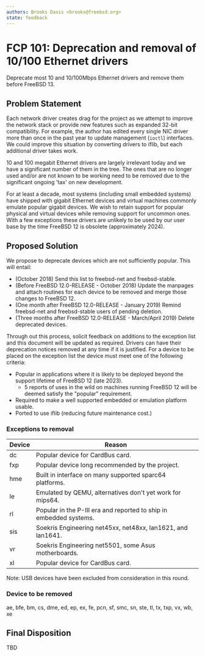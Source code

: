 ```yaml
---
authors: Brooks Davis <brooks@freebsd.org>
state: feedback
---
```


# FCP 101: Deprecation and removal of 10/100 Ethernet drivers

Deprecate most 10 and 10/100Mbps Ethernet drivers and remove them before
FreeBSD 13.

## Problem Statement

Each network driver creates drag for the project as we attempt to
improve the network stack or provide new features such as expanded
32-bit compatibility.  For example, the author has edited every single
NIC driver more than once in the past year to update management (`ioctl`)
interfaces.  We could improve this situation by converting drivers to
iflib, but each additional driver takes work.

10 and 100 megabit Ethernet drivers are largely irrelevant today
and we have a significant number of them in the tree.  The ones that
are no longer used and/or are not known to be working need to be
removed due to the significant ongoing 'tax' on new development.

For at least a decade, most systems (including small embedded
systems) have shipped with gigabit Ethernet devices and virtual
machines commonly emulate popular gigabit devices.  We wish to
retain support for popular physical and virtual devices while
removing support for uncommon ones.  With a few exceptions these
drivers are unlikely to be used by our user base by the time FreeBSD
12 is obsolete (approximately 2024).

## Proposed Solution

We propose to deprecate devices which are not sufficiently popular.  This
will entail:
 - (October 2018) Send this list to freebsd-net and freebsd-stable.
 - (Before FreeBSD 12.0-RELEASE - October 2018) Update the manpages and
   attach routines for each device to be removed and merge those changes
   to FreeBSD 12.
 - (One month after FreeBSD 12.0-RELEASE - January 2019) Remind
   freebsd-net and freebsd-stable users of pending deletion.
 - (Three months after FreeBSD 12.0-RELEASE - March/April 2019) Delete
   deprecated devices.

Through out this process, solicit feedback on additions to the exception
list and this document will be updated as required. Drivers can have
their deprecation notices removed at any time if it is justified. For a
device to be placed on the exception list the device must meet one of
the following criteria:

 - Popular in applications where it is likely to be deployed beyond the
   support lifetime of FreeBSD 12 (late 2023).
   - 5 reports of uses in the wild on machines running FreeBSD 12 will be
     deemed satisfy the "popular"
     requirement.
 - Required to make a well supported embedded or emulation platform usable.
 - Ported to use iflib (reducing future maintenance cost.)

### Exceptions to removal

Device | Reason
-------|-------------------------------------------------
dc     | Popular device for CardBus card.
fxp    | Popular device long recommended by the project.
hme    | Built in interface on many supported sparc64 platforms.
le     | Emulated by QEMU, alternatives don't yet work for mips64.
rl     | Popular in the P-III era and reported to ship in embedded systems.
sis    | Soekris Engineering net45xx, net48xx, lan1621, and lan1641.
vr     | Soekris Engineering net5501, some Asus motherboards.
xl     | Popular device for CardBus card.

Note: USB devices have been excluded from consideration in this round.

### Device to be removed

ae, bfe, bm, cs, dme, ed, ep, ex, fe, pcn, sf, smc, sn,
ste, tl, tx, txp, vx, wb, xe

## Final Disposition

TBD
